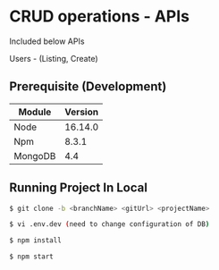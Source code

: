 # CRUD operations - APIs 


Included below APIs

Users - (Listing, Create)


## Prerequisite (Development)

| Module | Version |
| --- | --- |
| Node | 16.14.0 |
| Npm | 8.3.1|
| MongoDB | 4.4 |


## Running Project In Local
``` bash
$ git clone -b <branchName> <gitUrl> <projectName>

$ vi .env.dev (need to change configuration of DB)

$ npm install

$ npm start

```





